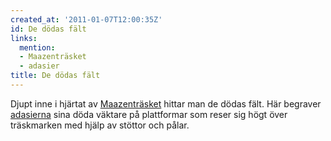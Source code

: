 ```yaml
---
created_at: '2011-01-07T12:00:35Z'
id: De dödas fält
links:
  mention:
  - Maazenträsket
  - adasier
title: De dödas fält
---
```


Djupt inne i hjärtat av [Maazenträsket] hittar man de dödas fält. Här begraver [adasierna] sina döda
väktare på plattformar som reser sig högt över träskmarken med hjälp av stöttor och pålar.

  [Maazenträsket]: Maazenträsket
  [adasierna]: adasier

